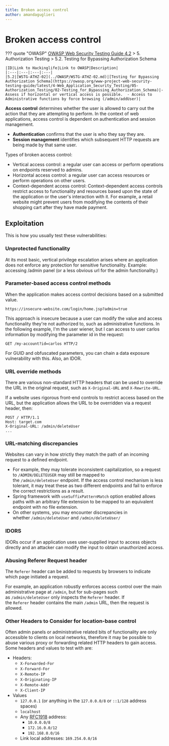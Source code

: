 ```yaml
---
title: Broken access control
author: amandaguglieri
---
```

# Broken access control

??? quote "OWASP"
	[OWASP Web Security Testing Guide 4.2](../OWASP/index.md) > 5. Authorization Testing > 5.2. Testing for Bypassing Authorization Schema

    |ID|Link to Hackinglife|Link to OWASP|Description|
    |:---|:---|:---|:---|
    |5.2|[WSTG-ATHZ-02](../OWASP/WSTG-ATHZ-02.md)|[Testing for Bypassing Authorization Schema](https://owasp.org/www-project-web-security-testing-guide/latest/4-Web_Application_Security_Testing/05-Authorization_Testing/02-Testing_for_Bypassing_Authorization_Schema)|- Assess if horizontal or vertical access is possible.  - Access to Administrative functions by force browsing (/admin/addUser)|

**Access control** determines whether the user is allowed to carry out the action that they are attempting to perform. In the context of web applications, access control is dependent on authentication and session management.

- **Authentication** confirms that the user is who they say they are.
- **Session management** identifies which subsequent HTTP requests are being made by that same user.

Types of broken access control:

- Vertical access control: a regular user can access or perform operations on endpoints reserved to admins.
- Horizontal access control: a regular user can access resources or perform operations on other users. 
- Context-dependent access control: Context-dependent access controls restrict access to functionality and resources based upon the state of the application or the user's interaction with it. For example, a retail website might prevent users from modifying the contents of their shopping cart after they have made payment.

## Exploitation

This is how you usually test these vulnerabilities:

### Unprotected functionality

At its most basic, vertical privilege escalation arises where an application does not enforce any protection for sensitive functionality. Example: accessing /admin panel (or a less obvious url for the admin functionality.)

### Parameter-based access control methods

When the application makes access control decisions based on a submitted value.

```
https://insecure-website.com/login/home.jsp?admin=true
```

This approach is insecure because a user can modify the value and access functionality they're not authorized to, such as administrative functions. In the following example, I'm the user wiener, but I can access to user carlos information by modifying the parameter id in the request:

```
GET /my-account?id=carlos HTTP/2
```

For GUID and obfuscated parameters, you can chain a data exposure vulnerability with this. Also, an IDOR.

### URL override methods

There are various non-standard HTTP headers that can be used to override the URL in the original request, such as `X-Original-URL` and `X-Rewrite-URL`.

If a website uses rigorous front-end controls to restrict access based on the URL, but the application allows the URL to be overridden via a request header, then: 

```
POST / HTTP/1.1
Host: target.com
X-Original-URL: /admin/deleteUser 
...

```

### URL-matching discrepancies

Websites can vary in how strictly they match the path of an incoming request to a defined endpoint. 

- For example, they may tolerate inconsistent capitalization, so a request to `/ADMIN/DELETEUSER` may still be mapped to the `/admin/deleteUser` endpoint. If the access control mechanism is less tolerant, it may treat these as two different endpoints and fail to enforce the correct restrictions as a result.
- Spring framework with `useSuffixPatternMatch` option enabled allows paths with an arbitrary file extension to be mapped to an equivalent endpoint with no file extension.
- On other systems, you may encounter discrepancies in whether `/admin/deleteUser` and `/admin/deleteUser/`

### IDORS

IDORs occur if an application uses user-supplied input to access objects directly and an attacker can modify the input to obtain unauthorized access.


### Abusing Referer Request header

The `Referer` header can be added to requests by browsers to indicate which page initiated a request.

For example, an application robustly enforces access control over the main administrative page at `/admin`, but for sub-pages such as `/admin/deleteUser` only inspects the `Referer` header. If the `Referer` header contains the main `/admin` URL, then the request is allowed.



### Other Headers to Consider for location-base control

Often admin panels or administrative related bits of functionality are only accessible to clients on local networks, therefore it may be possible to abuse various proxy or forwarding related HTTP headers to gain access. Some headers and values to test with are:

- Headers:
    - `X-Forwarded-For`
    - `X-Forward-For`
    - `X-Remote-IP`
    - `X-Originating-IP`
    - `X-Remote-Addr`
    - `X-Client-IP`
- Values
    - `127.0.0.1` (or anything in the `127.0.0.0/8` or `::1/128` address spaces)
    - `localhost`
    - Any [RFC1918](https://tools.ietf.org/html/rfc1918) address:
        - `10.0.0.0/8`
        - `172.16.0.0/12`
        - `192.168.0.0/16`
    - Link local addresses: `169.254.0.0/16`

